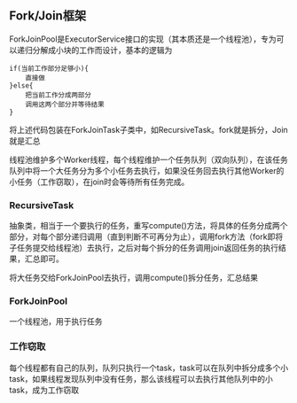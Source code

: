 ## Fork/Join框架

ForkJoinPool是ExecutorService接口的实现（其本质还是一个线程池），专为可以递归分解成小块的工作而设计，基本的逻辑为

```
if(当前工作部分足够小){
	直接做
}else{
	把当前工作分成两部分
	调用这两个部分并等待结果
}
```

将上述代码包装在ForkJoinTask子类中，如RecursiveTask。fork就是拆分，Join就是汇总

线程池维护多个Worker线程，每个线程维护一个任务队列（双向队列），在该任务队列中将一个大任务分为多个小任务去执行，如果没任务回去执行其他Worker的小任务（工作窃取），在join时会等待所有任务完成。

### RecursiveTask

抽象类，相当于一个要执行的任务，重写compute()方法，将具体的任务分成两个部分，对每个部分递归调用（直到判断不可再分为止），调用fork方法（fork即将子任务提交给线程池）去执行，之后对每个拆分的任务调用join返回任务的执行结果，汇总即可。

将大任务交给ForkJoinPool去执行，调用compute()拆分任务，汇总结果

### ForkJoinPool

一个线程池，用于执行任务

### 工作窃取

每个线程都有自己的队列，队列只执行一个task，task可以在队列中拆分成多个小task，如果线程发现队列中没有任务，那么该线程可以去执行其他队列中的小task，成为工作窃取

